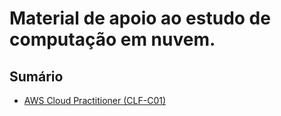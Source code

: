 # Material de apoio ao estudo de computação em nuvem.

## Sumário
* [AWS Cloud Practitioner (CLF-C01)](https://github.com/davimmt/aws/blob/master/CLF-C01.md)
